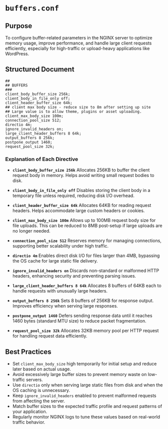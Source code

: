 # `buffers.conf`

## Purpose

To configure buffer-related parameters in the NGINX server to optimize memory usage, improve performance, and handle large client requests efficiently, especially for high-traffic or upload-heavy applications like WordPress.

## Structured Document

```nginx
##
## BUFFERS
### 
client_body_buffer_size 256k;
client_body_in_file_only off;
client_header_buffer_size 64k;
## client max body size - reduce size to 8m after setting up site
## Large value is to allow theme, plugins or asset uploading.
client_max_body_size 100m;
connection_pool_size 512;
directio 4m;
ignore_invalid_headers on;
large_client_header_buffers 8 64k;
output_buffers 8 256k;
postpone_output 1460;
request_pool_size 32k;
```

### Explanation of Each Directive

* **`client_body_buffer_size 256k`**
  Allocates 256KB to buffer the client request body in memory. Helps avoid writing small request bodies to disk.

* **`client_body_in_file_only off`**
  Disables storing the client body in a temporary file unless required, reducing disk I/O overhead.

* **`client_header_buffer_size 64k`**
  Allocates 64KB for reading request headers. Helps accommodate large custom headers or cookies.

* **`client_max_body_size 100m`**
  Allows up to 100MB request body size for file uploads. This can be reduced to 8MB post-setup if large uploads are no longer needed.

* **`connection_pool_size 512`**
  Reserves memory for managing connections, supporting better scalability under high traffic.

* **`directio 4m`**
  Enables direct disk I/O for files larger than 4MB, bypassing the OS cache for large static file delivery.

* **`ignore_invalid_headers on`**
  Discards non-standard or malformed HTTP headers, enhancing security and preventing parsing issues.

* **`large_client_header_buffers 8 64k`**
  Allocates 8 buffers of 64KB each to handle requests with unusually large headers.

* **`output_buffers 8 256k`**
  Sets 8 buffers of 256KB for response output. Improves efficiency when serving large responses.

* **`postpone_output 1460`**
  Defers sending response data until it reaches 1460 bytes (standard MTU size) to reduce packet fragmentation.

* **`request_pool_size 32k`**
  Allocates 32KB memory pool per HTTP request for handling request data efficiently.

## Best Practices

* Set `client_max_body_size` high temporarily for initial setup and reduce later based on actual usage.
* Avoid excessively large buffer sizes to prevent memory waste on low-traffic servers.
* Use `directio` only when serving large static files from disk and when the OS caching is unnecessary.
* Keep `ignore_invalid_headers` enabled to prevent malformed requests from affecting the server.
* Match buffer sizes to the expected traffic profile and request patterns of your application.
* Regularly monitor NGINX logs to tune these values based on real-world traffic behavior.
